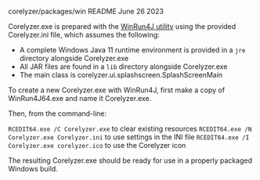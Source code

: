 corelyzer/packages/win README
June 26 2023

Corelyzer.exe is prepared with the [WinRun4J utility](https://winrun4j.sourceforge.net/) using the provided Corelyzer.ini file, which assumes the following:

- A complete Windows Java 11 runtime environment is provided in a `jre` directory alongside Corelyzer.exe
- All JAR files are found in a `lib` directory alongside Corelyzer.exe
- The main class is corelyzer.ui.splashscreen.SplashScreenMain


To create a new Corelyzer.exe with WinRun4J, first make a copy of WinRun4J64.exe and name it Corelyzer.exe.

Then, from the command-line:

`RCEDIT64.exe /C Corelyzer.exe` to clear existing resources
`RCEDIT64.exe /N Corelyzer.exe Corelyzer.ini` to use settings in the INI file
`RCEDIT64.exe /I Corelyzer.exe corelyzer.ico` to use the Corelyzer icon

The resulting Corelyzer.exe should be ready for use in a properly packaged Windows build.